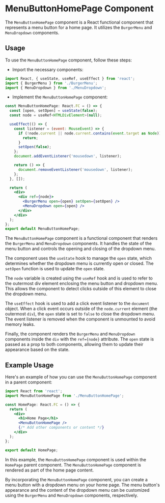 # MenuButtonHomePage Component
The `MenuButtonHomePage` component is a React functional component that represents a menu button for a home page. It utilizes the `BurgerMenu` and `MenuDropdown` components.

## Usage
To use the `MenuButtonHomePage` component, follow these steps:

- Import the necessary components:
```jsx
import React, { useState, useRef, useEffect } from 'react';
import { BurgerMenu } from './BurgerMenu';
import { MenuDropdown } from './MenuDropdown';
```

- Implement the `MenuButtonHomePage` component:
```jsx
const MenuButtonHomePage: React.FC = () => {
  const [open, setOpen] = useState(false);
  const node = useRef<HTMLDivElement>(null);

  useEffect(() => {
    const listener = (event: MouseEvent) => {
      if (!node.current || node.current.contains(event.target as Node)) {
        return;
      }
      setOpen(false);
    };
    document.addEventListener('mousedown', listener);

    return () => {
      document.removeEventListener('mousedown', listener);
    };
  }, []);

  return (
    <div>
      <div ref={node}>
        <BurgerMenu open={open} setOpen={setOpen} />
        <MenuDropdown open={open} />
      </div>
    </div>
  );
};
export default MenuButtonHomePage;

```
The `MenuButtonHomePage` component is a functional component that renders the `BurgerMenu` and `MenuDropdown` components. It handles the state of the menu button and controls the opening and closing of the dropdown menu.

The component uses the `useState` hook to manage the `open` state, which determines whether the dropdown menu is currently open or closed. The `setOpen` function is used to update the `open` state.

The `node` variable is created using the `useRef` hook and is used to refer to the outermost div element enclosing the menu button and dropdown menu. This allows the component to detect clicks outside of this element to close the dropdown menu.

The `useEffect` hook is used to add a click event listener to the `document` object. When a click event occurs outside of the `node.current` element (the outermost `div`), the `open` state is set to `false` to close the dropdown menu. The event listener is removed when the component is unmounted to avoid memory leaks.

Finally, the component renders the `BurgerMenu` and `MenuDropdown` components inside the `div` with the `ref={node}` attribute. The `open` state is passed as a prop to both components, allowing them to update their appearance based on the state.

## Example Usage
Here's an example of how you can use the `MenuButtonHomePage` component in a parent component:
```jsx
import React from 'react';
import MenuButtonHomePage from './MenuButtonHomePage';

const HomePage: React.FC = () => {
  return (
    <div>
      <h1>Home Page</h1>
      <MenuButtonHomePage />
      {/* Add other components or content */}
    </div>
  );
};

export default HomePage;
```

In this example, the `MenuButtonHomePage` component is used within the `HomePage` parent component. The `MenuButtonHomePage` component is rendered as part of the home page content.

By incorporating the `MenuButtonHomePage` component, you can create a menu button with a dropdown menu on your home page. The menu button's appearance and the content of the dropdown menu can be customized using the `BurgerMenu` and `MenuDropdown` components, respectively.

